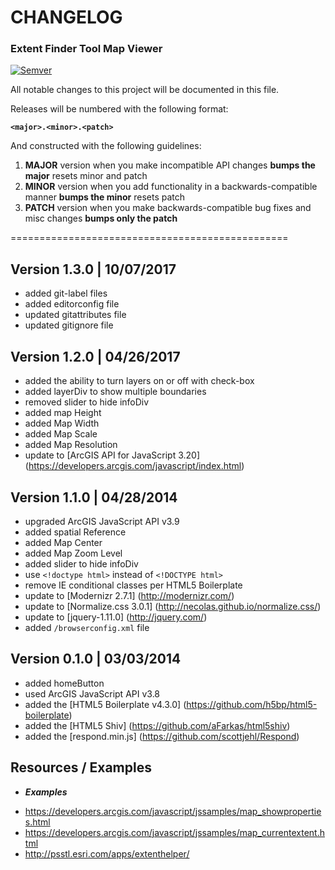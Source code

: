 # CHANGELOG  #
### Extent Finder Tool Map Viewer ###

[![Semver](http://img.shields.io/SemVer/2.0.0.png)](http://semver.org/spec/v2.0.0.html)

All notable changes to this project will be documented in this file.

Releases will be numbered with the following format:

**`<major>.<minor>.<patch>`**

And constructed with the following guidelines:

1. **MAJOR** version when you make incompatible API changes **bumps the major** resets minor and patch
2. **MINOR** version when you add functionality in a backwards-compatible manner **bumps the minor** resets patch
3. **PATCH** version when you make backwards-compatible bug fixes and misc changes **bumps only the patch**

================================================

## Version 1.3.0 | 10/07/2017

* added git-label files
* added editorconfig file
* updated gitattributes file
* updated gitignore file

## Version 1.2.0 | 04/26/2017

* added the ability to turn layers on or off with check-box
* added layerDiv to show multiple boundaries
* removed slider to hide infoDiv
* added map Height
* added Map Width
* added Map Scale
* added Map Resolution
* update to [ArcGIS API for JavaScript 3.20] (https://developers.arcgis.com/javascript/index.html)

## Version 1.1.0 | 04/28/2014

* upgraded ArcGIS JavaScript API v3.9
* added spatial Reference
* added Map Center
* added Map Zoom Level
* added slider to hide infoDiv
* use `<!doctype html>` instead of `<!DOCTYPE html>`
* remove IE conditional classes per HTML5 Boilerplate
* update to [Modernizr 2.7.1] (http://modernizr.com/)
* update to [Normalize.css 3.0.1] (http://necolas.github.io/normalize.css/)
* update to [jquery-1.11.0] (http://jquery.com/)
* added `/browserconfig.xml` file

## Version 0.1.0 | 03/03/2014

* added homeButton
* used ArcGIS JavaScript API v3.8
* added the [HTML5 Boilerplate v4.3.0] (https://github.com/h5bp/html5-boilerplate)
* added the [HTML5 Shiv] (https://github.com/aFarkas/html5shiv)
* added the [respond.min.js] (https://github.com/scottjehl/Respond)

## Resources / Examples

- ***Examples***

* https://developers.arcgis.com/javascript/jssamples/map_showproperties.html
* https://developers.arcgis.com/javascript/jssamples/map_currentextent.html
* http://psstl.esri.com/apps/extenthelper/
